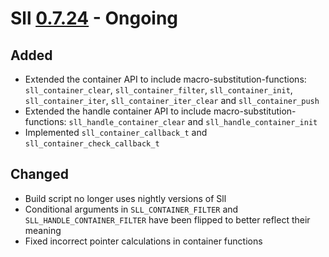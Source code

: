 # Sll [0.7.24] - Ongoing

## Added

- Extended the container API to include macro-substitution-functions: `sll_container_clear`, `sll_container_filter`, `sll_container_init`, `sll_container_iter`, `sll_container_iter_clear` and `sll_container_push`
- Extended the handle container API to include macro-substitution-functions: `sll_handle_container_clear` and `sll_handle_container_init`
- Implemented `sll_container_callback_t` and `sll_container_check_callback_t`

## Changed

- Build script no longer uses nightly versions of Sll
- Conditional arguments in `SLL_CONTAINER_FILTER` and `SLL_HANDLE_CONTAINER_FILTER` have been flipped to better reflect their meaning
- Fixed incorrect pointer calculations in container functions

[0.7.24]: https://github.com/sl-lang/sll/compare/sll-v0.7.23...main
